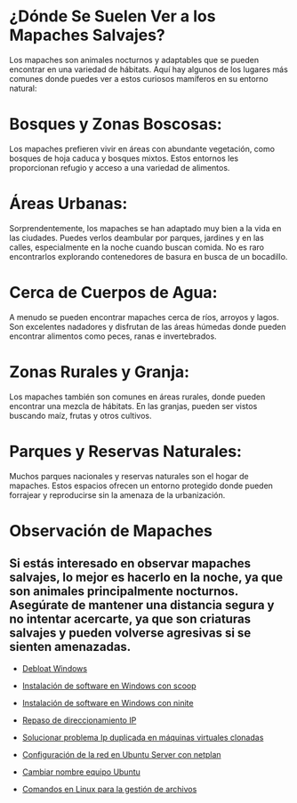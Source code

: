 

# ¿Dónde Se Suelen Ver a los Mapaches Salvajes?
Los mapaches son animales nocturnos y adaptables que se pueden encontrar en una variedad de hábitats. Aquí hay algunos de los lugares más comunes donde puedes ver a estos curiosos mamíferos en su entorno natural:

# Bosques y Zonas Boscosas: 
Los mapaches prefieren vivir en áreas con abundante vegetación, como bosques de hoja caduca y bosques mixtos. Estos entornos les proporcionan refugio y acceso a una variedad de alimentos.

# Áreas Urbanas: 
Sorprendentemente, los mapaches se han adaptado muy bien a la vida en las ciudades. Puedes verlos deambular por parques, jardines y en las calles, especialmente en la noche cuando buscan comida. No es raro encontrarlos explorando contenedores de basura en busca de un bocadillo.

# Cerca de Cuerpos de Agua: 
A menudo se pueden encontrar mapaches cerca de ríos, arroyos y lagos. Son excelentes nadadores y disfrutan de las áreas húmedas donde pueden encontrar alimentos como peces, ranas e invertebrados.

# Zonas Rurales y Granja: 
Los mapaches también son comunes en áreas rurales, donde pueden encontrar una mezcla de hábitats. En las granjas, pueden ser vistos buscando maíz, frutas y otros cultivos.

# Parques y Reservas Naturales: 
Muchos parques nacionales y reservas naturales son el hogar de mapaches. Estos espacios ofrecen un entorno protegido donde pueden forrajear y reproducirse sin la amenaza de la urbanización.

# Observación de Mapaches
## Si estás interesado en observar mapaches salvajes, lo mejor es hacerlo en la noche, ya que son animales principalmente nocturnos. Asegúrate de mantener una distancia segura y no intentar acercarte, ya que son criaturas salvajes y pueden volverse agresivas si se sienten amenazadas.






* [Debloat Windows](tutoriales/debloat.md)
* [Instalación de software en Windows con scoop](https://scoop.sh)
* [Instalación de software en Windows con ninite](https://ninite.com/)





* [Repaso de direccionamiento IP](apuntes/ut0/direccionamiento_ip.md)
* [Solucionar problema Ip duplicada en máquinas virtuales clonadas](apuntes/ut0/ip_duplicada_m_clonada.md)
* [Configuración de la red en Ubuntu Server con netplan](apuntes/ut0/configuracion_red_netplan.md)




* [Cambiar nombre equipo Ubuntu](apuntes/ut0/cambiar_nombre_equipo_ubuntu.md)
* [Comandos en Linux para la gestión de archivos](apuntes/ut0/comandos_linux.md)



